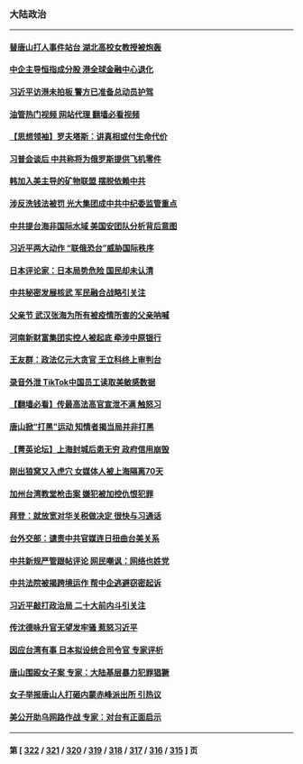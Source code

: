 ### 大陆政治
---
#### [替唐山打人事件站台 湖北高校女教授被炮轰](../../pages/ncid277/n13763163.md?06201245) 
#### [中企主导恒指成分股 港全球金融中心退化](../../pages/ncid277/n13763111.md?06201245) 
#### [习近平访港未拍板 警方已准备总动员护驾](../../pages/ncid277/n13763095.md?06201245) 
#### [油管热门视频 网站代理 翻墙必看视频](http://209.222.30.114:81/youtube.html?06201245)
#### [【思想领袖】罗夫塔斯：讲真相或付生命代价](../../pages/ncid277/n13758965.md?06201245) 
#### [习普会谈后 中共称将为俄罗斯提供飞机零件](../../pages/ncid277/n13762933.md?06201245) 
#### [韩加入美主导的矿物联盟 摆脱依赖中共](../../pages/ncid277/n13762929.md?06201245) 
#### [涉反洗钱法被罚 光大集团成中共中纪委监管重点](../../pages/ncid277/n13762920.md?06201245) 
#### [中共提台海非国际水域 美国安团队分析背后意图](../../pages/ncid277/n13762899.md?06201245) 
#### [习近平两大动作 “联俄恐台”威胁国际秩序](../../pages/ncid277/n13762908.md?06201245) 
#### [日本评论家：日本局势危险 国民却未认清](../../pages/ncid277/n13762901.md?06201245) 
#### [中共秘密发展核武 军民融合战略引关注](../../pages/ncid277/n13762850.md?06201245) 
#### [父亲节 武汉张海为所有被疫情所害的父亲呐喊](../../pages/ncid277/n13762770.md?06201245) 
#### [河南新财富集团实控人被起底 牵涉中原银行](../../pages/ncid277/n13762741.md?06201245) 
#### [王友群：政法亿元大贪官 王立科终上审判台](../../pages/ncid277/n13762583.md?06201245) 
#### [录音外泄 TikTok中国员工读取美敏感数据](../../pages/ncid277/n13762495.md?06201245) 
#### [【翻墙必看】传最高法高官宣泄不满 触怒习](../../pages/ncid277/n13762580.md?06201245) 
#### [唐山掀“打黑”运动 知情者揭当局并非打黑](../../pages/ncid277/n13762504.md?06201245) 
#### [【菁英论坛】上海封城后患无穷 政府信用崩毁](../../pages/ncid277/n13762424.md?06201245) 
#### [刚出狼窝又入虎穴 女媒体人被上海隔离70天](../../pages/ncid277/n13762308.md?06201245) 
#### [加州台湾教堂枪击案 嫌犯被加控仇恨犯罪](../../pages/ncid277/n13762434.md?06201245) 
#### [拜登：就放宽对华关税做决定 很快与习通话](../../pages/ncid277/n13762428.md?06201245) 
#### [台外交部：谴责中共官媒连日扭曲台美关系](../../pages/ncid277/n13762371.md?06201245) 
#### [中共新规严管跟帖评论 网民嘲讽：网络也姓党](../../pages/ncid277/n13762276.md?06201245) 
#### [中共法院被揭跨境运作 帮中企逃避窃密起诉](../../pages/ncid277/n13761140.md?06201245) 
#### [习近平敲打政治局 二十大前内斗引关注](../../pages/ncid277/n13762226.md?06201245) 
#### [传沈德咏升官无望发牢骚 惹怒习近平](../../pages/ncid277/n13762177.md?06201245) 
#### [因应台湾有事 日本拟设统合司令官 专家评析](../../pages/ncid277/n13762232.md?06201245) 
#### [唐山围殴女子案 专家：大陆基层暴力犯罪猖獗](../../pages/ncid277/n13762195.md?06201245) 
#### [女子举报唐山人打砸内蒙赤峰派出所 引热议](../../pages/ncid277/n13762218.md?06201245) 
#### [美公开助乌网路作战 专家：对台有正面启示](../../pages/ncid277/n13762198.md?06201245) 

---
#### 第 [ [322](./322.md?06201245) / [321](./321.md?06201245) / [320](./320.md?06201245) / [319](./319.md?06201245) / [318](./318.md?06201245) / [317](./317.md?06201245) / [316](./316.md?06201245) / [315](./315.md?06201245) ] 页
